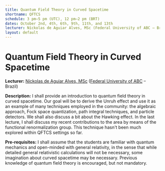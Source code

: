 ```yaml
---
title: Quantum Field Theory in Curved Spacetime
shortname: QFTCS
schedule: 3 pm–5 pm (UTC), 12 pm–2 pm (BRT)
dates: October 2nd, 4th, 6th, 9th, 11th, and 13th
lecturer: Níckolas de Aguiar Alves, MSc (Federal University of ABC – Brazil)
layout: default
---
```


# Quantum Field Theory in Curved Spacetime

**Lecturer:** [Níckolas de Aguiar Alves, MSc](https://alves-nickolas.github.io/) ([Federal University of ABC](https://fisica.ufabc.edu.br/en/) – Brazil)

**Description:** I shall provide an introduction to quantum field theory in curved spacetime. Our goal will be to derive the Unruh effect and use it as an example of many techniques employed in the community: the algebraic approach, Fock space quantization, path integral techniques, and particle detectors. We shall also discuss a bit about the Hawking effect. In the last lecture, I shall discuss my recent contributions to the area by means of the functional renormalization group. This technique hasn't been much explored within QFTCS settings so far. 

**Pre-requisites:** I shall assume that the students are familiar with quantum mechanics and open-minded with general relativity, in the sense that while detailed general relativistic calculations will not be necessary, some imagination about curved spacetime may be necessary. Previous knowledge of quantum field theory is encouraged, but not mandatory. 
